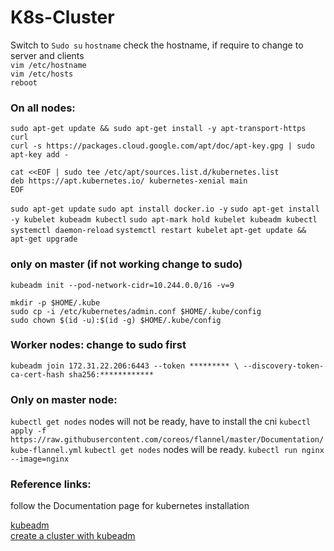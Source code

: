 # K8s-Cluster


Switch to `Sudo su`
`hostname` check the hostname, if require to change to server and clients   
`vim /etc/hostname`   
`vim /etc/hosts`   
`reboot`   

### On all nodes:

`sudo apt-get update && sudo apt-get install -y apt-transport-https curl`    
`curl -s https://packages.cloud.google.com/apt/doc/apt-key.gpg | sudo apt-key add -`   


```
cat <<EOF | sudo tee /etc/apt/sources.list.d/kubernetes.list    
deb https://apt.kubernetes.io/ kubernetes-xenial main    
EOF  
```

`sudo apt-get update`
`sudo apt install docker.io -y`
`sudo apt-get install -y kubelet kubeadm kubectl`
`sudo apt-mark hold kubelet kubeadm kubectl`
`systemctl daemon-reload`
`systemctl restart kubelet`
`apt-get update && apt-get upgrade`


### only on master (if not working change to sudo)
 
`kubeadm init --pod-network-cidr=10.244.0.0/16 -v=9`

```
mkdir -p $HOME/.kube
sudo cp -i /etc/kubernetes/admin.conf $HOME/.kube/config
sudo chown $(id -u):$(id -g) $HOME/.kube/config
```

### Worker nodes: change to sudo first
`kubeadm join 172.31.22.206:6443 --token ********* \
    --discovery-token-ca-cert-hash sha256:************`

### Only on master node:
`kubectl get nodes` nodes will not be ready, have to install the cni
`kubectl apply -f https://raw.githubusercontent.com/coreos/flannel/master/Documentation/kube-flannel.yml`
`kubectl get nodes` nodes will be ready.
`kubectl run nginx --image=nginx`


### Reference links:

follow the Documentation page for kubernetes installation   

[kubeadm](https://kubernetes.io/docs/setup/production-environment/tools/kubeadm/install-kubeadm/)   
[create a cluster with kubeadm](https://kubernetes.io/docs/setup/production-environment/tools/kubeadm/create-cluster-kubeadm/)   

